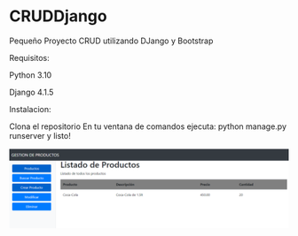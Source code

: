 # CRUDDjango

Pequeño Proyecto CRUD utilizando DJango y Bootstrap

Requisitos: 

Python 3.10

Django 4.1.5

Instalacion:

Clona el repositorio 
En tu ventana de comandos ejecuta:
python manage.py runserver y listo!

![Imagen1](https://github.com/pablobrajus/imagenes/blob/main/Captura1.PNG?raw=true)

